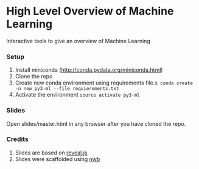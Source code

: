 # High Level Overview of Machine Learning
Interactive tools to give an overview of Machine Learning

### Setup
1. Install miniconda (http://conda.pydata.org/miniconda.html)
1. Clone the repo
1. Create new conda environment using requirements file.`$ conda create -n new py3-ml --file requierements.txt`
1. Activate the environment `source activate py3-ml`


### Slides
Open slides/master.html in any browser after you have cloned the repo.


### Credits
1. Slides are based on [reveal.js](https://github.com/hakimel/reveal.js)
1. Slides were scaffolded using [nwb](https://github.com/insin/nwb)
